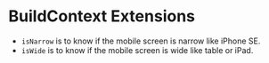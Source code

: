 # BuildContext Extensions


- `isNarrow` is to know if the mobile screen is narrow like iPhone SE.
- `isWide` is to know if the mobile screen is wide like table or iPad.


